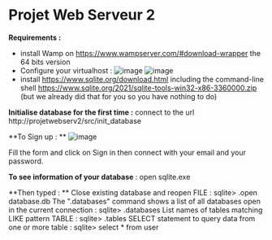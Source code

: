 # Projet Web Serveur 2

**Requirements :**
- install Wamp on https://www.wampserver.com/#download-wrapper the 64 bits version
- Configure your virtualhost : 
![image](https://user-images.githubusercontent.com/75336673/146658129-f46f95ea-af78-4320-b6b2-a987c93ca9a5.png)
![image](https://user-images.githubusercontent.com/75336673/146658254-0024037e-f0ef-47ba-aac4-0a3ab11a5106.png)
- install https://www.sqlite.org/download.html including the command-line shell https://www.sqlite.org/2021/sqlite-tools-win32-x86-3360000.zip (but we already did that for you so you have nothing to do)

**Initialise database for the first time :** 
connect to the url http://projetwebserv2/src/init_database

**To Sign up : ** 
![image](https://user-images.githubusercontent.com/75336673/138466501-68b9eaec-be98-440c-9849-6313f0f7c18f.png)

Fill the form and click on Sign in then connect with your email and your password.

**To see information of your database** : open sqlite.exe

**Then typed : **
Close existing database and reopen FILE :												                        sqlite> .open database.db 
The ".databases" command shows a list of all databases open in the current connection : sqlite> .databases
List names of tables matching LIKE pattern TABLE : 										                  sqlite> .tables
SELECT statement to query data from one or more table :									                sqlite> select * from user 
